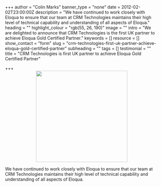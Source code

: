 +++
author = "Colin Marks"
banner_type = "none"
date = 2012-02-02T23:00:00Z
description = "We have continued to work closely with Eloqua to ensure that our team at CRM Technologies maintains their high level of technical capability and understanding of all aspects of Eloqua."
heading = ""
highlight_colour = "rgb(55, 26, 190)"
image = ""
intro = "We are delighted to announce that CRM Technologies is the first UK partner to achieve Eloqua Gold Certified Partner."
keywords = []
resource = []
show_contact = "form"
slug = "crm-technologies-first-uk-partner-achieve-eloqua-gold-certified-partner"
subheading = ""
tags = []
testimonial = ""
title = "CRM Technologies is first UK partner to achieve Eloqua Gold Certified Partner"

+++
<img style="display: block; margin-left: auto; margin-right: auto;" src="https://crmtdigital.com/sites/default/files/Eloqua-Badges_Partner_Gold-300x300.jpg" alt="" width="300" height="300">

We have continued to work closely with Eloqua to ensure that our team at CRM Technologies maintains their high level of technical capability and understanding of all aspects of Eloqua.